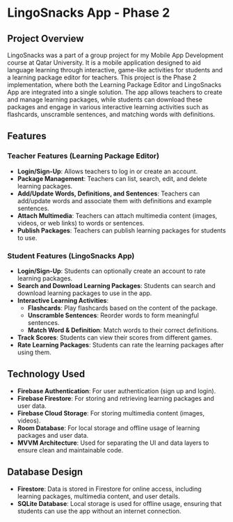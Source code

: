 # LingoSnacks App - Phase 2

## Project Overview

LingoSnacks was a part of a group project for my Mobile App Development course at Qatar University. It is a mobile application designed to aid language learning through interactive, game-like activities for students and a learning package editor for teachers. This project is the Phase 2 implementation, where both the Learning Package Editor and LingoSnacks App are integrated into a single solution. The app allows teachers to create and manage learning packages, while students can download these packages and engage in various interactive learning activities such as flashcards, unscramble sentences, and matching words with definitions.

## Features

### Teacher Features (Learning Package Editor)
- **Login/Sign-Up**: Allows teachers to log in or create an account.
- **Package Management**: Teachers can list, search, edit, and delete learning packages.
- **Add/Update Words, Definitions, and Sentences**: Teachers can add/update words and associate them with definitions and example sentences.
- **Attach Multimedia**: Teachers can attach multimedia content (images, videos, or web links) to words or sentences.
- **Publish Packages**: Teachers can publish learning packages for students to use.

### Student Features (LingoSnacks App)
- **Login/Sign-Up**: Students can optionally create an account to rate learning packages.
- **Search and Download Learning Packages**: Students can search and download learning packages to use in the app.
- **Interactive Learning Activities**:
  - **Flashcards**: Play flashcards based on the content of the package.
  - **Unscramble Sentences**: Reorder words to form meaningful sentences.
  - **Match Word & Definition**: Match words to their correct definitions.
- **Track Scores**: Students can view their scores from different games.
- **Rate Learning Packages**: Students can rate the learning packages after using them.

## Technology Used
- **Firebase Authentication**: For user authentication (sign up and login).
- **Firebase Firestore**: For storing and retrieving learning packages and user data.
- **Firebase Cloud Storage**: For storing multimedia content (images, videos).
- **Room Database**: For local storage and offline usage of learning packages and user data.
- **MVVM Architecture**: Used for separating the UI and data layers to ensure clean and maintainable code.

## Database Design

- **Firestore**: Data is stored in Firestore for online access, including learning packages, multimedia content, and user details.
- **SQLite Database**: Local storage is used for offline usage, ensuring that students can use the app without an internet connection.

